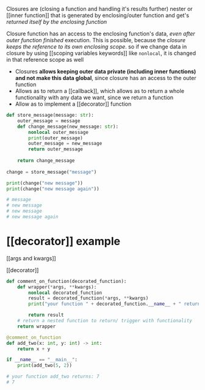 Closures are (closing a function and handling it's results further) nester or [[inner function]] that is generated by enclosing/outer function and get's *returned itself by the enclosing function*

Closure function has an access to the enclosing function's data, *even after outer function finished* execution. This is possible, because the *closure keeps the reference to its own enclosing scope*. so if we change data in closure by using [[scoping variables keywords]] like `nonlocal`, it is changed in that reference scope as well

- Closures **allows keeping outer data private (including inner functions) and not make this data global**, since closure has an access to the outer function
- Allows as to return a  [[callback]], which allows as to return a whole functionality with any data we want, since we return a function
- Allow as to implement a [[decorator]] function

```python
def store_message(message: str):
    outer_message = message
    def change_message(new_message: str):
        nonlocal outer_message
        print(outer_message)
        outer_message = new_message
        return outer_message
    
    return change_message
    
change = store_message("message")

print(change("new message"))
print(change("new message again"))

# message
# new message
# new message
# new message again
```


# [[decorator]] example

[[args and kwargs]]


[[decorator]]

```python
def comment_on_function(decorated_function):
    def wrapper(*args, **kwargs):
        nonlocal decorated_function
        result = decorated_function(*args, **kwargs)
        print("your function " + decorated_function.__name__ + " returns: " + str(result))

        return result
    # return a nested function to return/ trigger with functionality 
    return wrapper

@comment_on_function
def add_two(x: int, y: int) -> int:
    return x + y

if __name__ == "__main__":
    print(add_two(5, 2))

# your function add_two returns: 7
# 7
```

